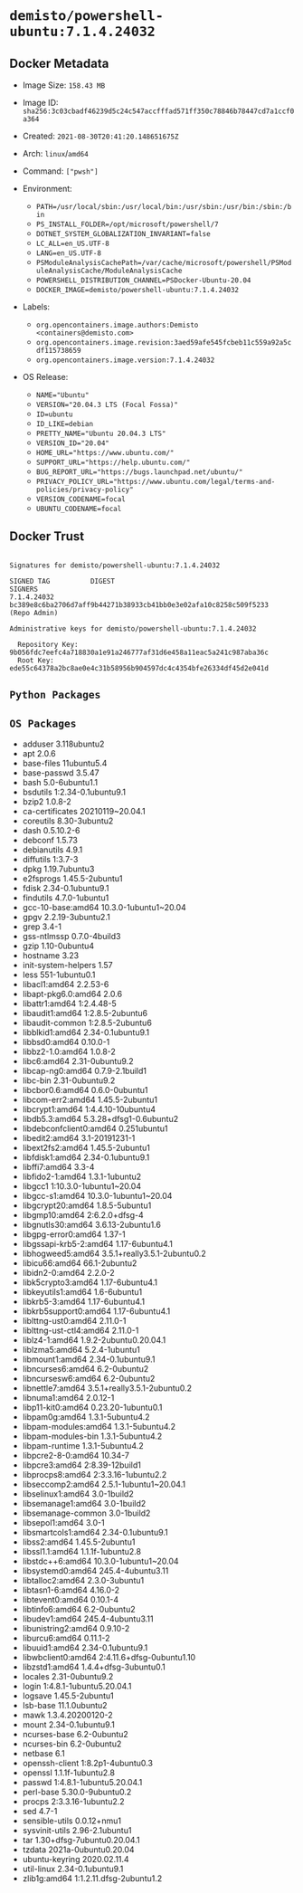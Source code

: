 # `demisto/powershell-ubuntu:7.1.4.24032`
## Docker Metadata
- Image Size: `158.43 MB`
- Image ID: `sha256:3c03cbadf46239d5c24c547accfffad571ff350c78846b78447cd7a1ccf0a364`
- Created: `2021-08-30T20:41:20.148651675Z`
- Arch: `linux`/`amd64`
- Command: `["pwsh"]`
- Environment:
  - `PATH=/usr/local/sbin:/usr/local/bin:/usr/sbin:/usr/bin:/sbin:/bin`
  - `PS_INSTALL_FOLDER=/opt/microsoft/powershell/7`
  - `DOTNET_SYSTEM_GLOBALIZATION_INVARIANT=false`
  - `LC_ALL=en_US.UTF-8`
  - `LANG=en_US.UTF-8`
  - `PSModuleAnalysisCachePath=/var/cache/microsoft/powershell/PSModuleAnalysisCache/ModuleAnalysisCache`
  - `POWERSHELL_DISTRIBUTION_CHANNEL=PSDocker-Ubuntu-20.04`
  - `DOCKER_IMAGE=demisto/powershell-ubuntu:7.1.4.24032`
- Labels:
  - `org.opencontainers.image.authors:Demisto <containers@demisto.com>`
  - `org.opencontainers.image.revision:3aed59afe545fcbeb11c559a92a5cdf115738659`
  - `org.opencontainers.image.version:7.1.4.24032`

- OS Release:
  - `NAME="Ubuntu"`
  - `VERSION="20.04.3 LTS (Focal Fossa)"`
  - `ID=ubuntu`
  - `ID_LIKE=debian`
  - `PRETTY_NAME="Ubuntu 20.04.3 LTS"`
  - `VERSION_ID="20.04"`
  - `HOME_URL="https://www.ubuntu.com/"`
  - `SUPPORT_URL="https://help.ubuntu.com/"`
  - `BUG_REPORT_URL="https://bugs.launchpad.net/ubuntu/"`
  - `PRIVACY_POLICY_URL="https://www.ubuntu.com/legal/terms-and-policies/privacy-policy"`
  - `VERSION_CODENAME=focal`
  - `UBUNTU_CODENAME=focal`

## Docker Trust
```

Signatures for demisto/powershell-ubuntu:7.1.4.24032

SIGNED TAG          DIGEST                                                             SIGNERS
7.1.4.24032         bc389e8c6ba2706d7aff9b44271b38933cb41bb0e3e02afa10c8258c509f5233   (Repo Admin)

Administrative keys for demisto/powershell-ubuntu:7.1.4.24032

  Repository Key:	9b056fdc7eefc4a718830a1e91a246777af31d6e458a11eac5a241c987aba36c
  Root Key:	ede55c64378a2bc8ae0e4c31b58956b904597dc4c4354bfe26334df45d2e041d

```

## `Python Packages`


## `OS Packages`

* adduser	3.118ubuntu2
* apt	2.0.6
* base-files	11ubuntu5.4
* base-passwd	3.5.47
* bash	5.0-6ubuntu1.1
* bsdutils	1:2.34-0.1ubuntu9.1
* bzip2	1.0.8-2
* ca-certificates	20210119~20.04.1
* coreutils	8.30-3ubuntu2
* dash	0.5.10.2-6
* debconf	1.5.73
* debianutils	4.9.1
* diffutils	1:3.7-3
* dpkg	1.19.7ubuntu3
* e2fsprogs	1.45.5-2ubuntu1
* fdisk	2.34-0.1ubuntu9.1
* findutils	4.7.0-1ubuntu1
* gcc-10-base:amd64	10.3.0-1ubuntu1~20.04
* gpgv	2.2.19-3ubuntu2.1
* grep	3.4-1
* gss-ntlmssp	0.7.0-4build3
* gzip	1.10-0ubuntu4
* hostname	3.23
* init-system-helpers	1.57
* less	551-1ubuntu0.1
* libacl1:amd64	2.2.53-6
* libapt-pkg6.0:amd64	2.0.6
* libattr1:amd64	1:2.4.48-5
* libaudit1:amd64	1:2.8.5-2ubuntu6
* libaudit-common	1:2.8.5-2ubuntu6
* libblkid1:amd64	2.34-0.1ubuntu9.1
* libbsd0:amd64	0.10.0-1
* libbz2-1.0:amd64	1.0.8-2
* libc6:amd64	2.31-0ubuntu9.2
* libcap-ng0:amd64	0.7.9-2.1build1
* libc-bin	2.31-0ubuntu9.2
* libcbor0.6:amd64	0.6.0-0ubuntu1
* libcom-err2:amd64	1.45.5-2ubuntu1
* libcrypt1:amd64	1:4.4.10-10ubuntu4
* libdb5.3:amd64	5.3.28+dfsg1-0.6ubuntu2
* libdebconfclient0:amd64	0.251ubuntu1
* libedit2:amd64	3.1-20191231-1
* libext2fs2:amd64	1.45.5-2ubuntu1
* libfdisk1:amd64	2.34-0.1ubuntu9.1
* libffi7:amd64	3.3-4
* libfido2-1:amd64	1.3.1-1ubuntu2
* libgcc1	1:10.3.0-1ubuntu1~20.04
* libgcc-s1:amd64	10.3.0-1ubuntu1~20.04
* libgcrypt20:amd64	1.8.5-5ubuntu1
* libgmp10:amd64	2:6.2.0+dfsg-4
* libgnutls30:amd64	3.6.13-2ubuntu1.6
* libgpg-error0:amd64	1.37-1
* libgssapi-krb5-2:amd64	1.17-6ubuntu4.1
* libhogweed5:amd64	3.5.1+really3.5.1-2ubuntu0.2
* libicu66:amd64	66.1-2ubuntu2
* libidn2-0:amd64	2.2.0-2
* libk5crypto3:amd64	1.17-6ubuntu4.1
* libkeyutils1:amd64	1.6-6ubuntu1
* libkrb5-3:amd64	1.17-6ubuntu4.1
* libkrb5support0:amd64	1.17-6ubuntu4.1
* liblttng-ust0:amd64	2.11.0-1
* liblttng-ust-ctl4:amd64	2.11.0-1
* liblz4-1:amd64	1.9.2-2ubuntu0.20.04.1
* liblzma5:amd64	5.2.4-1ubuntu1
* libmount1:amd64	2.34-0.1ubuntu9.1
* libncurses6:amd64	6.2-0ubuntu2
* libncursesw6:amd64	6.2-0ubuntu2
* libnettle7:amd64	3.5.1+really3.5.1-2ubuntu0.2
* libnuma1:amd64	2.0.12-1
* libp11-kit0:amd64	0.23.20-1ubuntu0.1
* libpam0g:amd64	1.3.1-5ubuntu4.2
* libpam-modules:amd64	1.3.1-5ubuntu4.2
* libpam-modules-bin	1.3.1-5ubuntu4.2
* libpam-runtime	1.3.1-5ubuntu4.2
* libpcre2-8-0:amd64	10.34-7
* libpcre3:amd64	2:8.39-12build1
* libprocps8:amd64	2:3.3.16-1ubuntu2.2
* libseccomp2:amd64	2.5.1-1ubuntu1~20.04.1
* libselinux1:amd64	3.0-1build2
* libsemanage1:amd64	3.0-1build2
* libsemanage-common	3.0-1build2
* libsepol1:amd64	3.0-1
* libsmartcols1:amd64	2.34-0.1ubuntu9.1
* libss2:amd64	1.45.5-2ubuntu1
* libssl1.1:amd64	1.1.1f-1ubuntu2.8
* libstdc++6:amd64	10.3.0-1ubuntu1~20.04
* libsystemd0:amd64	245.4-4ubuntu3.11
* libtalloc2:amd64	2.3.0-3ubuntu1
* libtasn1-6:amd64	4.16.0-2
* libtevent0:amd64	0.10.1-4
* libtinfo6:amd64	6.2-0ubuntu2
* libudev1:amd64	245.4-4ubuntu3.11
* libunistring2:amd64	0.9.10-2
* liburcu6:amd64	0.11.1-2
* libuuid1:amd64	2.34-0.1ubuntu9.1
* libwbclient0:amd64	2:4.11.6+dfsg-0ubuntu1.10
* libzstd1:amd64	1.4.4+dfsg-3ubuntu0.1
* locales	2.31-0ubuntu9.2
* login	1:4.8.1-1ubuntu5.20.04.1
* logsave	1.45.5-2ubuntu1
* lsb-base	11.1.0ubuntu2
* mawk	1.3.4.20200120-2
* mount	2.34-0.1ubuntu9.1
* ncurses-base	6.2-0ubuntu2
* ncurses-bin	6.2-0ubuntu2
* netbase	6.1
* openssh-client	1:8.2p1-4ubuntu0.3
* openssl	1.1.1f-1ubuntu2.8
* passwd	1:4.8.1-1ubuntu5.20.04.1
* perl-base	5.30.0-9ubuntu0.2
* procps	2:3.3.16-1ubuntu2.2
* sed	4.7-1
* sensible-utils	0.0.12+nmu1
* sysvinit-utils	2.96-2.1ubuntu1
* tar	1.30+dfsg-7ubuntu0.20.04.1
* tzdata	2021a-0ubuntu0.20.04
* ubuntu-keyring	2020.02.11.4
* util-linux	2.34-0.1ubuntu9.1
* zlib1g:amd64	1:1.2.11.dfsg-2ubuntu1.2
